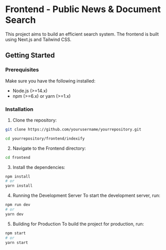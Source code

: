 # Frontend - Public News & Document Search

This project aims to build an efficient search system. The frontend is built using Next.js and Tailwind CSS.

## Getting Started

### Prerequisites

Make sure you have the following installed:

- Node.js (>=14.x)
- npm (>=6.x) or yarn (>=1.x)

### Installation

1. Clone the repository:

```sh
git clone https://github.com/yourusername/yourrepository.git
```
```sh
cd yourrepository/frontend/indexify
```

2. Navigate to the Frontend directory:

```sh
cd frontend
```

3. Install the dependencies:

```sh
npm install
# or
yarn install
```

4. Running the Development Server
   To start the development server, run:

```sh
npm run dev
# or
yarn dev
```

5. Building for Production
   To build the project for production, run:

```sh
npm start
# or
yarn start
```
